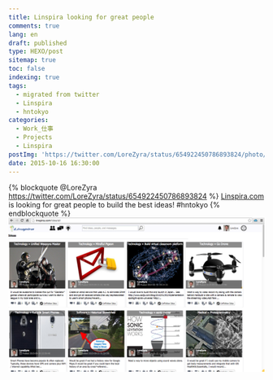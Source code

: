 ```yaml
---
title: Linspira looking for great people
comments: true
lang: en
draft: published
type: HEXO/post
sitemap: true
toc: false
indexing: true
tags:
  - migrated from twitter
  - Linspira
  - hntokyo
categories:
  - Work_仕事
  - Projects
  - Linspira
postImg: 'https://twitter.com/LoreZyra/status/654922450786893824/photo/1'
date: 2015-10-16 16:30:00
---
```

{% blockquote @LoreZyra https://twitter.com/LoreZyra/status/654922450786893824 %}
[Linspira.com](https://Linspira.com) is looking for great people to build the best ideas! #hntokyo
{% endblockquote %}
![](./Linspira-looking-for-great-people/CRbAf4EUsAEYjiX.png)